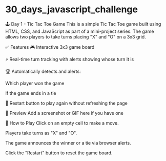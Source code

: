 # 30_days_javascript_challenge

🕹️ Day 1 - Tic Tac Toe Game
This is a simple Tic Tac Toe game built using HTML, CSS, and JavaScript as part of a mini-project series. The game allows two players to take turns placing "X" and "O" on a 3x3 grid.

✅ Features
🎮 Interactive 3x3 game board

⚡ Real-time turn tracking with alerts showing whose turn it is

🏆 Automatically detects and alerts:

Which player won the game

If the game ends in a tie

🔁 Restart button to play again without refreshing the page

📸 Preview
Add a screenshot or GIF here if you have one

🚀 How to Play
Click on an empty cell to make a move.

Players take turns as "X" and "O".

The game announces the winner or a tie via browser alerts.

Click the "Restart" button to reset the game board.

